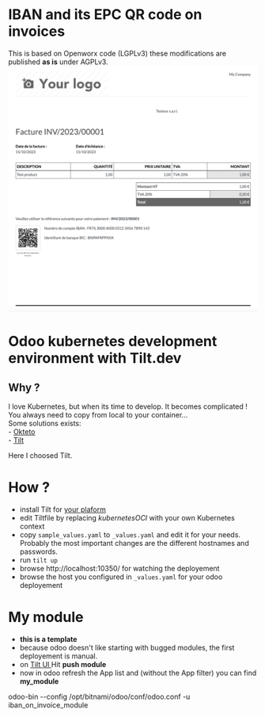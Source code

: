 # IBAN and its EPC QR code on invoices
This is based on Openworx code (LGPLv3) these modifications are published **as is** under AGPLv3.  
![Invoice screenshot](/iban_on_invoice_module/static/description/invoice_qr.png)
# Odoo kubernetes development environment with Tilt.dev
## Why ?
I love Kubernetes, but when its time to develop. It becomes complicated !  
You always need to copy from local to your container…  
Some solutions exists:  
    - [Okteto](https://okteto.com)  
    - [Tilt](https://tilt.dev)  

Here I choosed Tilt.  

# How ?
- install Tilt for [your plaform](https://github.com/tilt-dev/tilt/releases)  
- edit Tiltfile by replacing *kubernetesOCI* with your own Kubernetes context
- copy `sample_values.yaml` to `_values.yaml` and edit it for your needs. Probably the most important changes are the different hostnames and passwords.  
- run `tilt up`  
- browse http://localhost:10350/ for watching the deployement
- browse the host you configured in `_values.yaml` for your odoo deployement
  
# My module
- **this is a template**
- because odoo doesn't like starting with bugged modules, the first deployement is manual.  
- on [ Tilt UI ](http://localhost:10350/r/odoo-dev/overview) Hit **push module**
- now in odoo refresh the App list and (without the App filter) you can find **my_module**

odoo-bin --config /opt/bitnami/odoo/conf/odoo.conf -u iban_on_invoice_module
